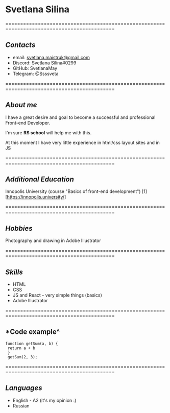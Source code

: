 # **Svetlana Silina**


===========================================================================================
## *Contacts* 
* email: svetlana.maistruk@gmail.com
* Discord: Svetlana Silina#0299
* GitHub: SvetlanaMay
* Telegram: @Ssssveta

===========================================================================================

## *About me*
I have a great desire and goal to become a successful and professional Front-end Developer.


I'm sure **RS school** will help me with this.


At this moment I have very little experience in html/css layout sites and in JS

===========================================================================================
## *Additional Education*
Innopolis University (course "Basics of front-end development")
[1][https://innopolis.university/]

===========================================================================================
## *Hobbies*
Photography and drawing in Adobe Illustrator

===========================================================================================
## *Skills*
* HTML
* CSS
* JS and React  - very simple things (basics)
* Adobe Illustrator

===========================================================================================

## *Code example^
```
function getSum(a, b) {
 return a + b
 }
 getSum(2, 3);
 ```
 
===========================================================================================
## *Languages*
* English  - A2 (it's my opinion :)
* Russian


 












